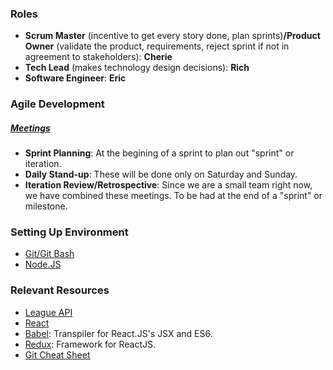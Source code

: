 ### Roles
- **Scrum Master** (incentive to get every story done, plan sprints)**/Product Owner** (validate the product, requirements, reject sprint if not in agreement to stakeholders): **Cherie**
- **Tech Lead** (makes technology design decisions): **Rich**
- **Software Engineer**: **Eric**

### Agile Development
##### [Meetings](https://www.atlassian.com/agile/scrum/ceremonies)
- **Sprint Planning**: At the begining of a sprint to plan out "sprint" or iteration.
- **Daily Stand-up**: These will be done only on Saturday and Sunday.
- **Iteration Review/Retrospective**: Since we are a small team right now, we have combined these meetings. To be had at the end of a "sprint" or milestone.

### Setting Up Environment
- [Git/Git Bash](https://git-scm.com/downloads)
- [Node.JS](https://nodejs.org/en/)

### Relevant Resources
- [League API](https://developer.riotgames.com/)
- [React](https://reactjs.org/)
- [Babel](https://babeljs.io/): Transpiler for React.JS's JSX and ES6.
- [Redux](https://redux.js.org): Framework for ReactJS.
- [Git Cheat Sheet](https://github.com/RichCherng/Knowledge-base/blob/master/git-cheat-sheet-large01.png)